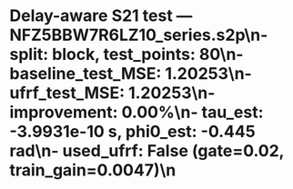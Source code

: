 # Delay-aware S21 test — NFZ5BBW7R6LZ10_series.s2p\n- split: block, test_points: 80\n- baseline_test_MSE: 1.20253\n- ufrf_test_MSE: 1.20253\n- improvement: 0.00%\n- tau_est: -3.9931e-10 s, phi0_est: -0.445 rad\n- used_ufrf: False (gate=0.02, train_gain=0.0047)\n